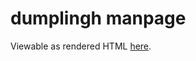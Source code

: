 # dumplingh manpage
Viewable as rendered HTML [here](https://rawcdn.githack.com/nabijaczleweli/dumplingh/man/dumplingh.1.html).
